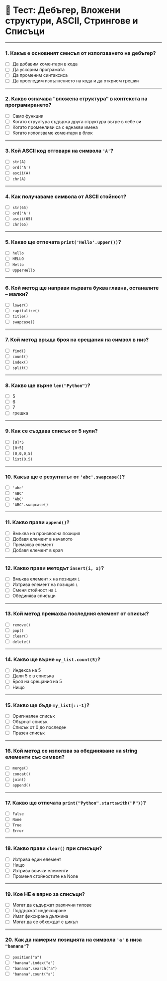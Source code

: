 # 🧪 Тест: Дебъгер, Вложени структури, ASCII, Стрингове и Списъци

---

### 1. Какъв е основният смисъл от използването на дебъгер?

- [ ] Да добавим коментари в кода  
- [ ] Да ускорим програмата  
- [ ] Да променим синтаксиса  
- [ ] Да проследим изпълнението на кода и да открием грешки  

---

### 2. Какво означава "вложена структура" в контекста на програмирането?

- [ ] Само функции  
- [ ] Когато структура съдържа друга структура вътре в себе си  
- [ ] Когато променливи са с еднакви имена  
- [ ] Когато използваме коментари в блок  

---

### 3. Кой ASCII код отговаря на символа `'A'`?

- [ ] `str(A)`  
- [ ] `ord('A')`  
- [ ] `ascii(A)`  
- [ ] `chr(A)`  

---

### 4. Как получаваме символа от ASCII стойност?

- [ ] `str(65)`  
- [ ] `ord('A')`  
- [ ] `ascii(65)`  
- [ ] `chr(65)`  

---

### 5. Какво ще отпечата `print('Hello'.upper())`?

- [ ] `hello`  
- [ ] `HELLO`  
- [ ] `Hello`  
- [ ] `UpperHello`  

---

### 6. Кой метод ще направи първата буква главна, останалите – малки?

- [ ] `lower()`  
- [ ] `capitalize()`  
- [ ] `title()`  
- [ ] `swapcase()`  

---

### 7. Кой метод връща броя на срещания на символ в низ?

- [ ] `find()`  
- [ ] `count()`  
- [ ] `index()`  
- [ ] `split()`  

---

### 8. Какво ще върне `len("Python")`?

- [ ] 5  
- [ ] 6  
- [ ] 7  
- [ ] грешка  

---

### 9. Как се създава списък от 5 нули?

- [ ] `[0]*5`  
- [ ] `[0+5]`  
- [ ] `[0,0,0,5]`  
- [ ] `list(0,5)`  

---

### 10. Какъв ще е резултатът от `'abc'.swapcase()`?

- [ ] `'abc'`  
- [ ] `'ABC'`  
- [ ] `'AbC'`  
- [ ] `'ABC'.swapcase()`  

---

### 11. Какво прави `append()`?

- [ ] Вмъква на произволна позиция  
- [ ] Добавя елемент в началото  
- [ ] Премахва елемент  
- [ ] Добавя елемент в края  

---

### 12. Какво прави методът `insert(i, x)`?

- [ ] Вмъква елемент `x` на позиция `i`  
- [ ] Изтрива елемент на позиция `i`  
- [ ] Сменя стойност на `i`  
- [ ] Обединява списъци  

---

### 13. Кой метод премахва последния елемент от списък?

- [ ] `remove()`  
- [ ] `pop()`  
- [ ] `clear()`  
- [ ] `delete()`  

---

### 14. Какво ще върне `my_list.count(5)`?

- [ ] Индекса на 5  
- [ ] Дали 5 е в списъка  
- [ ] Броя на срещания на 5  
- [ ] Нищо  

---

### 15. Какво ще бъде `my_list[::-1]`?

- [ ] Оригинален списък  
- [ ] Обърнат списък  
- [ ] Списък от 0 до последен  
- [ ] Празен списък  

---

### 16. Кой метод се използва за обединяване на string елементи със символ?

- [ ] `merge()`  
- [ ] `concat()`  
- [ ] `join()`  
- [ ] `append()`  

---

### 17. Какво ще отпечата `print("Python".startswith("P"))`?

- [ ] `False`  
- [ ] `None`  
- [ ] `True`  
- [ ] `Error`  

---

### 18. Какво прави `clear()` при списъци?

- [ ] Изтрива един елемент  
- [ ] Нищо  
- [ ] Изтрива всички елементи  
- [ ] Променя стойностите на None  

---

### 19. Кое НЕ е вярно за списъци?

- [ ] Могат да съдържат различни типове  
- [ ] Поддържат индексиране  
- [ ] Имат фиксирана дължина  
- [ ] Могат да се обхождат с цикъл  

---

### 20. Как да намерим позицията на символа `'a'` в низа `"banana"`?

- [ ] `position("a")`  
- [ ] `"banana".index("a")`  
- [ ] `"banana".search("a")`  
- [ ] `"banana".count("a")`  
